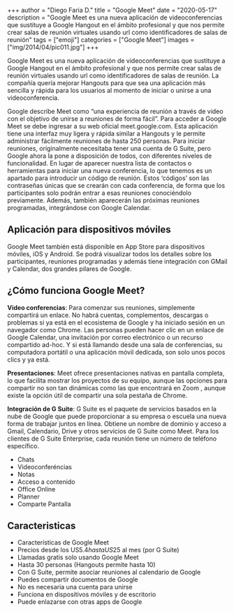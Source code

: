+++
author = "Diego Faria D."
title = "Google Meet"
date = "2020-05-17"
description = "Google Meet es una nueva aplicación de videoconferencias que sustituye a Google Hangout en el ámbito profesional y que nos permite crear salas de reunión virtuales usando url como identificadores de salas de reunión"
tags = ["emoji"]
categories = ["Google Meet"]
images  = ["img/2014/04/pic011.jpg"]
+++



 Google Meet es una nueva aplicación de videoconferencias que sustituye a Google Hangout en el ámbito profesional y que nos permite crear salas de reunión virtuales usando url como identificadores de salas de reunión. La compañía quería mejorar Hangouts para que sea una aplicación más sencilla y rápida para los usuarios al momento de iniciar o unirse a una videoconferencia.

 Google describe Meet como “una experiencia de reunión a través de video con el objetivo de unirse a reuniones de forma fácil”. Para acceder a Google Meet se debe ingresar a su web oficial meet.google.com. Esta aplicación tiene una interfaz muy ligera y rápida similar a Hangouts y le permite administrar fácilmente reuniones de hasta 250 personas. Para iniciar reuniones, originalmente necesitaba tener una cuenta de G Suite, pero Google ahora la pone a disposición de todos, con diferentes niveles de funcionalidad. En lugar de aparecer nuestra lista de contactos o herramientas para iniciar una nueva conferencia, lo que tenemos es un apartado para introducir un código de reunión. Estos ‘códigos’ son las contraseñas únicas que se crearán con cada conferencia, de forma que los participantes solo podrán entrar a esas reuniones conociéndolo previamente. Además, también aparecerán las próximas reuniones programadas, integrándose con Google Calendar.

##  Aplicación para dispositivos móviles

Google Meet también está disponible en App Store para dispositivos móviles, iOS y Android. Se podrá visualizar todos los detalles sobre los participantes, reuniones programadas y además tiene integración con GMail y Calendar, dos grandes pilares de Google.

## ¿Cómo funciona Google Meet?

**Video conferencias**: 
Para comenzar sus reuniones, simplemente compartirá un enlace. No habrá cuentas, complementos, descargas o problemas si ya está en el ecosistema de Google y ha iniciado sesión en un navegador como Chrome. Las personas pueden hacer clic en un enlace de Google Calendar, una invitación por correo electrónico o un recurso compartido ad-hoc. Y si está llamando desde una sala de conferencias, su computadora portátil o una aplicación móvil dedicada, son solo unos pocos clics y ya está.

**Presentaciones**: 
Meet ofrece presentaciones nativas en pantalla completa, lo que facilita mostrar los proyectos de su equipo, aunque las opciones para compartir no son tan dinámicas como las que encontrará en Zoom , aunque existe la opción útil de compartir una sola pestaña de Chrome.

**Integración de G Suite**: 
G Suite es el paquete de servicios basados en la nube de Google que puede proporcionar a su empresa o escuela una nueva forma de trabajar juntos en línea. Obtiene un nombre de dominio y acceso a Gmail, Calendario, Drive y otros servicios de G Suite como Meet. Para los clientes de G Suite Enterprise, cada reunión tiene un número de teléfono específico.

* Chats
* Videoconferéncias
* Notas
* Acceso a contenido
* Office Online
* Planner
* Comparte Pantalla


##  Caracteristicas

- Características de Google Meet
- Precios desde los US$5.4 hasta US$25 al mes (por G Suite)
- Llamadas gratis solo usando Google Meet
- Hasta 30 personas (Hangouts permite hasta 10)
- Con G Suite, permite asociar reuniones al calendario de Google
- Puedes compartir documentos de Google
- No es necesaria una cuenta para unirse
- Funciona en dispositivos móviles y de escritorio
- Puede enlazarse con otras apps de Google



#### 

> 
> 
